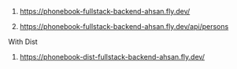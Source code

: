 1. https://phonebook-fullstack-backend-ahsan.fly.dev/

2. https://phonebook-fullstack-backend-ahsan.fly.dev/api/persons

With Dist
1. https://phonebook-dist-fullstack-backend-ahsan.fly.dev/